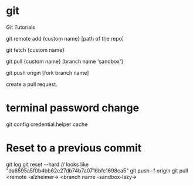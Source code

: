 # git
Git Tutorials 

git remote add {custom name} [path of the repo]

git fetch {custom name}

git pull {custom name} [branch name 'sandbox']

git push origin [fork branch name]

create a pull request.

# terminal password change 
git config credential.helper cache


# Reset to a previous commit 
 git log
 git reset --hard <log name> // looks like "da6595a5f0b4bb62c27db74b7a0716bfc1698ca5"
 git push -f origin <branch name>
 git pull <remote -alzheimer-> <branch name -sandbox-lazy->
